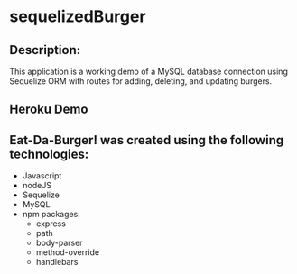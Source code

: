 # sequelizedBurger
## Description:
This application is a working demo of a MySQL database connection using Sequelize ORM with routes for adding, deleting, and updating burgers.

## Heroku Demo



## Eat-Da-Burger! was created using the following technologies:
* Javascript
* nodeJS
* Sequelize
* MySQL
* npm packages:
    * express
    * path
    * body-parser
    * method-override
    * handlebars